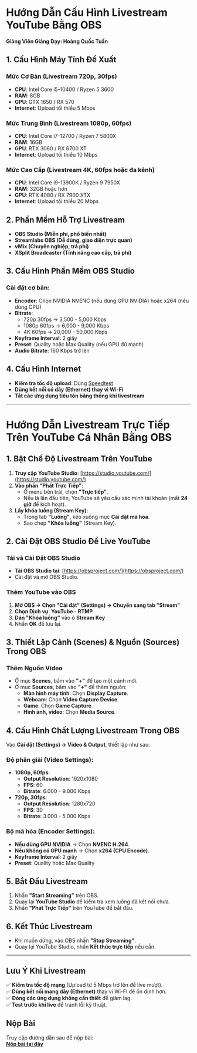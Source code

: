 # Hướng Dẫn Cấu Hình Livestream YouTube Bằng OBS

**Giảng Viên Giảng Dạy: Hoàng Quốc Tuấn**  

## 1. Cấu Hình Máy Tính Đề Xuất

### Mức Cơ Bản (Livestream 720p, 30fps)
- **CPU**: Intel Core i5-10400 / Ryzen 5 3600  
- **RAM**: 8GB  
- **GPU**: GTX 1650 / RX 570  
- **Internet**: Upload tối thiểu 5 Mbps  

### Mức Trung Bình (Livestream 1080p, 60fps)
- **CPU**: Intel Core i7-12700 / Ryzen 7 5800X  
- **RAM**: 16GB  
- **GPU**: RTX 3060 / RX 6700 XT  
- **Internet**: Upload tối thiểu 10 Mbps  

### Mức Cao Cấp (Livestream 4K, 60fps hoặc đa kênh)
- **CPU**: Intel Core i9-13900K / Ryzen 9 7950X  
- **RAM**: 32GB hoặc hơn  
- **GPU**: RTX 4080 / RX 7900 XTX  
- **Internet**: Upload tối thiểu 20 Mbps  

## 2. Phần Mềm Hỗ Trợ Livestream
- **OBS Studio (Miễn phí, phổ biến nhất)**  
- **Streamlabs OBS (Dễ dùng, giao diện trực quan)**  
- **vMix (Chuyên nghiệp, trả phí)**  
- **XSplit Broadcaster (Tính năng cao cấp, trả phí)**  

## 3. Cấu Hình Phần Mềm OBS Studio

### Cài đặt cơ bản:
- **Encoder**: Chọn NVIDIA NVENC (nếu dùng GPU NVIDIA) hoặc x264 (nếu dùng CPU)  
- **Bitrate**:  
  - 720p 30fps → 3,500 - 5,000 Kbps  
  - 1080p 60fps → 6,000 - 9,000 Kbps  
  - 4K 60fps → 20,000 - 50,000 Kbps  
- **Keyframe Interval**: 2 giây  
- **Preset**: Quality hoặc Max Quality (nếu GPU đủ mạnh)  
- **Audio Bitrate**: 160 Kbps trở lên  

## 4. Cấu Hình Internet
- **Kiểm tra tốc độ upload**: Dùng [Speedtest](https://www.speedtest.net/)  
- **Dùng kết nối có dây (Ethernet) thay vì Wi-Fi**  
- **Tắt các ứng dụng tiêu tốn băng thông khi livestream**  

---

# Hướng Dẫn Livestream Trực Tiếp Trên YouTube Cá Nhân Bằng OBS

## 1. Bật Chế Độ Livestream Trên YouTube  
1. **Truy cập YouTube Studio**: [https://studio.youtube.com/](https://studio.youtube.com/)  
2. **Vào phần "Phát Trực Tiếp"**:  
   - Ở menu bên trái, chọn **"Trực tiếp"**.  
   - Nếu là lần đầu tiên, YouTube sẽ yêu cầu xác minh tài khoản (mất **24 giờ** để kích hoạt).  
3. **Lấy khóa luồng (Stream Key)**:  
   - Trong tab **"Luồng"**, kéo xuống mục **Cài đặt mã hóa**.  
   - Sao chép **"Khóa luồng"** (Stream Key).  

## 2. Cài Đặt OBS Studio Để Live YouTube  

### Tải và Cài Đặt OBS Studio  
- **Tải OBS Studio tại**: [https://obsproject.com/](https://obsproject.com/)  
- Cài đặt và mở OBS Studio.

### Thêm YouTube vào OBS  
1. **Mở OBS → Chọn "Cài đặt" (Settings) → Chuyển sang tab "Stream"**  
2. **Chọn Dịch vụ**: **YouTube - RTMP**  
3. **Dán "Khóa luồng"** vào ô **Stream Key**  
4. Nhấn **OK** để lưu lại.

## 3. Thiết Lập Cảnh (Scenes) & Nguồn (Sources) Trong OBS

### Thêm Nguồn Video  
- Ở mục **Scenes**, bấm vào **"+"** để tạo một cảnh mới.  
- Ở mục **Sources**, bấm vào **"+"** để thêm nguồn:  
  - **Màn hình máy tính**: Chọn **Display Capture**.  
  - **Webcam**: Chọn **Video Capture Device**.  
  - **Game**: Chọn **Game Capture**.  
  - **Hình ảnh, video**: Chọn **Media Source**.  

## 4. Cấu Hình Chất Lượng Livestream Trong OBS

Vào **Cài đặt (Settings) → Video & Output**, thiết lập như sau:  

### Độ phân giải (Video Settings):
- **1080p, 60fps**:  
  - **Output Resolution**: 1920x1080  
  - **FPS**: 60  
  - **Bitrate**: 6.000 - 9.000 Kbps  
- **720p, 30fps**:  
  - **Output Resolution**: 1280x720  
  - **FPS**: 30  
  - **Bitrate**: 3.000 - 5.000 Kbps  

### Bộ mã hóa (Encoder Settings):
- **Nếu dùng GPU NVIDIA** → Chọn **NVENC H.264**.  
- **Nếu không có GPU mạnh** → Chọn **x264 (CPU Encode)**.  
- **Keyframe Interval**: 2 giây  
- **Preset**: Quality hoặc Max Quality  

## 5. Bắt Đầu Livestream

1. Nhấn **"Start Streaming"** trên OBS.  
2. Quay lại **YouTube Studio** để kiểm tra xem luồng đã kết nối chưa.  
3. Nhấn **"Phát Trực Tiếp"** trên YouTube để bắt đầu.  

## 6. Kết Thúc Livestream  
- Khi muốn dừng, vào OBS nhấn **"Stop Streaming"**.  
- Quay lại YouTube Studio, nhấn **Kết thúc trực tiếp** nếu cần.  

---

## Lưu Ý Khi Livestream  
✅ **Kiểm tra tốc độ mạng** (Upload từ 5 Mbps trở lên để live mượt).  
✅ **Dùng kết nối mạng dây (Ethernet)** thay vì Wi-Fi để ổn định hơn.  
✅ **Đóng các ứng dụng không cần thiết** để giảm lag.  
✅ **Test trước khi live** để tránh lỗi kỹ thuật.  

## Nộp Bài  
Truy cập đường dẫn sau để nộp bài:  
[**Nộp bài tại đây**](https://hethongnopbai.dak.edu.vn/nopbai.html)  
